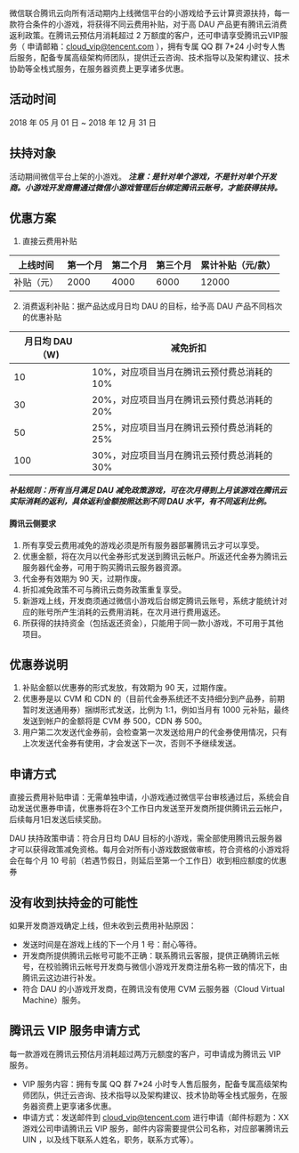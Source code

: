 微信联合腾讯云向所有活动期内上线微信平台的小游戏给予云计算资源扶持，每一款符合条件的小游戏，将获得不同云费用补贴，对于高 DAU 产品更有腾讯云消费返利政策。在腾讯云预估月消耗超过 2 万额度的客户，还可申请享受腾讯云VIP服务（ 申请邮箱：cloud_vip@tencent.com ），拥有专属 QQ 群 7*24 小时专人售后服务，配备专属高级架构师团队，提供迁云咨询、技术指导以及架构建议、技术协助等全栈式服务，在服务器资费上更享诸多优惠。  

## 活动时间
2018 年 05 月 01 日 ~ 2018 年 12 月 31 日

## 扶持对象
活动期间微信平台上架的小游戏。 
***注意：是针对单个游戏，不是针对单个开发商。小游戏开发商需通过微信小游戏管理后台绑定腾讯云账号，才能获得扶持。***

## 优惠方案
1. 直接云费用补贴 

| 上线时间 | 第一个月 | 第二个月 | 第三个月| 累计补贴（元/款）|
|---------|---------|---------|---------|---------|
| 补贴（元）| 2000 | 4000 | 6000 | 12000 |

2. 消费返利补贴：据产品达成月日均 DAU 的目标，给予高 DAU 产品不同档次的优惠补贴  

| 月日均 DAU （W) | 减免折扣 |
|---------|---------|
| 10 | 10%，对应项目当月在腾讯云预付费总消耗的 10% |
| 30 | 20%，对应项目当月在腾讯云预付费总消耗的 20% |
| 50 | 25%，对应项目当月在腾讯云预付费总消耗的 25% |
| 100 | 30%，对应项目当月在腾讯云预付费总消耗的 30% |

***补贴规则：所有当月满足 DAU 减免政策游戏，可在次月得到上月该游戏在腾讯云实际消耗的返利，具体返利金额按照达到不同 DAU 水平，有不同返利比例。***

#### 腾讯云侧要求 ####
1. 所有享受云费用减免的游戏必须是所有服务器部署腾讯云才可以享受。
2. 优惠金额，将在次月以代金券形式发送到腾讯云帐户。所返还代金券为腾讯云服务器代金券，可用于购买腾讯云服务器资源。
3. 代金券有效期为 90 天，过期作废。
4. 折扣减免政策不可与腾讯云商务政策重复享受。
5. 新游戏上线，开发商须通过微信小游戏后台绑定腾讯云账号，系统才能统计对应的账号所产生消耗的云费用消耗，在次月进行费用返还。
6. 所获得的扶持资金（包括返还资金），只能用于同一款小游戏，不可用于其他项目。

## 优惠券说明
1. 补贴金额以优惠券的形式发放，有效期为 90 天，过期作废。
2. 优惠券是以 CVM 和 CDN 的（目前代金券系统还不支持细分到产品券，前期暂时发送通用券）捆绑形式发送，比例为 1:1，例如当月有 1000 元补贴，最终发送到帐户的金额将是 CVM 券 500，CDN 券 500。
3. 用户第二次发送代金券前，会检查第一次发送给用户的代金券使用情况，只有上次发送代金券有使用，才会发送下一次，否则不予继续发送。​

## 申请方式
直接云费用补贴申请：无需单独申请，小游戏通过微信平台审核通过后，系统会自动发送优惠券申请，优惠券将在3个工作日内发送至开发商所提供腾讯云云帐户，后续每月1日发送后续奖励。​

DAU 扶持政策申请：符合月日均 DAU 目标的小游戏，需全部使用腾讯云服务器才可以获得政策减免资格。每月会对所有小游戏数据做审核，符合资格的小游戏将会在每个月 10 号前（若遇节假日，则延后至第一个工作日）收到相应额度的优惠券

## 没有收到扶持金的可能性
如果开发商游戏确定上线，但未收到云费用补贴原因：
- 发送时间是在游戏上线的下一个月 1 号：耐心等待。
- 开发商所提供腾讯云帐号可能不正确：联系腾讯云客服，提供正确腾讯云帐号，在校验腾讯云帐号开发商与微信小游戏开发商注册名称一致的情况下，由腾讯云这边进行补发。​
- 符合 DAU 的小游戏开发商，在腾讯没有使用 CVM 云服务器（Cloud Virtual Machine）服务。

## 腾讯云 VIP 服务申请方式
每一款游戏在腾讯云预估月消耗超过两万元额度的客户，可申请成为腾讯云 VIP 服务。
- VIP 服务内容：拥有专属 QQ 群 7*24 小时专人售后服务，配备专属高级架构师团队，供迁云咨询、技术指导以及架构建议、技术协助等全栈式服务，在服务器资费上更享诸多优惠。  
- 申请方式：发送邮件到 cloud_vip@tencent.com 进行申请（邮件标题为：XX 游戏公司申请腾讯云 VIP 服务，邮件内容需要提供公司名称，对应部署腾讯云 UIN ，以及线下联系人姓名，职务，联系方式等）。
